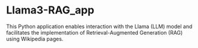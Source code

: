 # Llama3-RAG_app

This Python application enables interaction with the Llama (LLM) model and facilitates the implementation of Retrieval-Augmented Generation (RAG) using Wikipedia pages.
